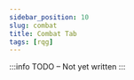 ```yaml
---
sidebar_position: 10
slug: combat
title: Combat Tab
tags: [rqg]
---
```


:::info TODO – Not yet written :::
